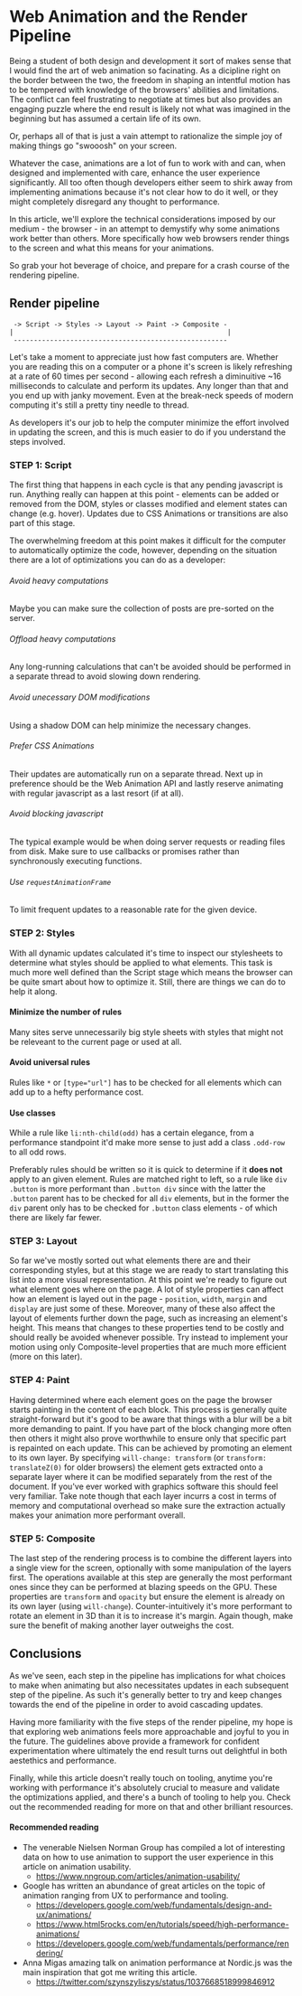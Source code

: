 # Web Animation and the Render Pipeline

Being a student of both design and development it sort of makes sense that I would find the art of web animation so facinating. As a dicipline right on the border between the two, the freedom in shaping an intentful motion has to be tempered with knowledge of the browsers' abilities and limitations. The conflict can feel frustrating to negotiate at times but also provides an engaging puzzle where the end result is likely not what was imagined in the beginning but has assumed a certain life of its own.

Or, perhaps all of that is just a vain attempt to rationalize the simple joy of making things go "swooosh" on your screen.

Whatever the case, animations are a lot of fun to work with and can, when designed and implemented with care, enhance the user experience significantly. All too often though developers either seem to shirk away from implementing animations because it's not clear how to do it well, or they might completely disregard any thought to performance.

In this article, we'll explore the technical considerations imposed by our medium - the browser - in an attempt to demystify why some animations work better than others. More specifically how web browsers render things to the screen and what this means for your animations.

So grab your hot beverage of choice, and prepare for a crash course of the rendering pipeline.

## Render pipeline

```
 -> Script -> Styles -> Layout -> Paint -> Composite -
|                                                     |
 -----------------------------------------------------
```

Let's take a moment to appreciate just how fast computers are. Whether you are reading this on a computer or a phone it's screen is likely refreshing at a rate of 60 times per second - allowing each refresh a diminuitive ~16 milliseconds to calculate and perform its updates. Any longer than that and you end up with janky movement. Even at the break-neck speeds of modern computing it's still a pretty tiny needle to thread.

As developers it's our job to help the computer minimize the effort involved in updating the screen, and this is much easier to do if you understand the steps involved.

### STEP 1: Script

The first thing that happens in each cycle is that any pending javascript is run. Anything really can happen at this point - elements can be added or removed from the DOM, styles or classes modified and element states can change (e.g. hover). Updates due to CSS Animations or transitions are also part of this stage.

The overwhelming freedom at this point makes it difficult for the computer to automatically optimize the code, however, depending on the situation there are a lot of optimizations you can do as a developer:

###### Avoid heavy computations

Maybe you can make sure the collection of posts are pre-sorted on the server.

###### Offload heavy computations

Any long-running calculations that can't be avoided should be performed in a separate thread to avoid slowing down rendering.

###### Avoid unecessary DOM modifications

Using a shadow DOM can help minimize the necessary changes.

###### Prefer CSS Animations

Their updates are automatically run on a separate thread. Next up in preference should be the Web Animation API and lastly reserve animating with regular javascript as a last resort (if at all).

###### Avoid blocking javascript

The typical example would be when doing server requests or reading files from disk. Make sure to use callbacks or promises rather than synchronously executing functions.

###### Use `requestAnimationFrame`

To limit frequent updates to a reasonable rate for the given device.

### STEP 2: Styles

With all dynamic updates calculated it's time to inspect our stylesheets to determine what styles should be applied to what elements. This task is much more well defined than the Script stage which means the browser can be quite smart about how to optimize it. Still, there are things we can do to help it along.

#### Minimize the number of rules

Many sites serve unnecessarily big style sheets with styles that might not be releveant to the current page or used at all.

#### Avoid universal rules

Rules like `*` or `[type="url"]` has to be checked for all elements which can add up to a hefty performance cost.

#### Use classes

While a rule like `li:nth-child(odd)` has a certain elegance, from a performance standpoint it'd make more sense to just add a class `.odd-row` to all odd rows.

Preferably rules should be written so it is quick to determine if it **does not** apply to an given element. Rules are matched right to left, so a rule like `div .button` is more performant than `.button div` since with the latter the `.button` parent has to be checked for all `div` elements, but in the former the `div` parent only has to be checked for `.button` class elements - of which there are likely far fewer.

### STEP 3: Layout

So far we've mostly sorted out what elements there are and their corresponding styles, but at this stage we are ready to start translating this list into a more visual representation. At this point we're ready to figure out what element goes where on the page. A lot of style properties can affect how an element is layed out in the page - `position`, `width`, `margin` and `display` are just some of these. Moreover, many of these also affect the layout of elements further down the page, such as increasing an element's height. This means that changes to these properties tend to be costly and should really be avoided whenever possible. Try instead to implement your motion using only Composite-level properties that are much more efficient (more on this later).

### STEP 4: Paint

Having determined where each element goes on the page the browser starts painting in the content of each block. This process is generally quite straight-forward but it's good to be aware that things with a blur will be a bit more demanding to paint. If you have part of the block changing more often then others it might also prove worthwhile to ensure only that specific part is repainted on each update. This can be achieved by promoting an element to its own layer. By specifying `will-change: transform` (or `transform: translateZ(0)` for older browsers) the element gets extracted onto a separate layer where it can be modified separately from the rest of the document. If you've ever worked with graphics software this should feel very familiar. Take note though that each layer incurrs a cost in terms of memory and computational overhead so make sure the extraction actually makes your animation more performant overall.

### STEP 5: Composite

The last step of the rendering process is to combine the different layers into a single view for the screen, optionally with some manipulation of the layers first. The operations available at this step are generally the most performant ones since they can be performed at blazing speeds on the GPU. These properties are `transform` and `opacity` but ensure the element is already on its own layer (using `will-change`). Counter-intuitively it's more performant to rotate an element in 3D than it is to increase it's margin. Again though, make sure the benefit of making another layer outweighs the cost.

## Conclusions

As we've seen, each step in the pipeline has implications for what choices to make when animating but also necessitates updates in each subsequent step of the pipeline. As such it's generally better to try and keep changes towards the end of the pipeline in order to avoid cascading updates.

Having more familiarity with the five steps of the render pipeline, my hope is that exploring web animations feels more approachable and joyful to you in the future. The guidelines above provide a framework for confident experimentation where ultimately the end result turns out delightful in both aestethics and performance.

Finally, while this article doesn't really touch on tooling, anytime you're working with performance it's absolutely crucial to measure and validate the optimizations applied, and there's a bunch of tooling to help you. Check out the recommended reading for more on that and other brilliant resources.

#### Recommended reading

- The venerable Nielsen Norman Group has compiled a lot of interesting data on how to use animation to support the user experience in this article on animation usability.
  - https://www.nngroup.com/articles/animation-usability/
- Google has written an abundance of great articles on the topic of animation ranging from UX to performance and tooling.
  - https://developers.google.com/web/fundamentals/design-and-ux/animations/
  - https://www.html5rocks.com/en/tutorials/speed/high-performance-animations/
  - https://developers.google.com/web/fundamentals/performance/rendering/
- Anna Migas amazing talk on animation performance at Nordic.js was the main inspiration that got me writing this article.
  - https://twitter.com/szynszyliszys/status/1037668518999846912

